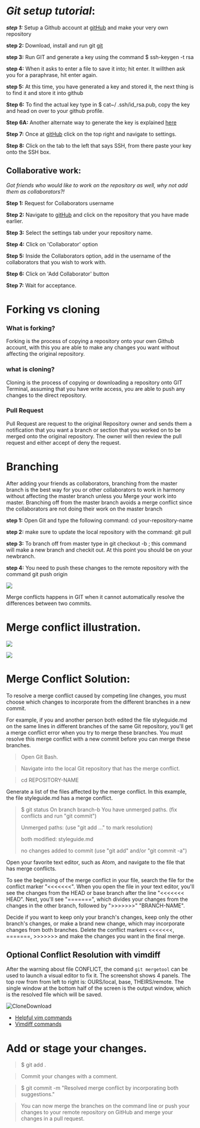 
# **_Git setup tutorial_**:


 ***step 1:*** Setup a Github account at [gitHub](https://github.com) and make your very own repository
 
 
 **step 2:** Download, install and run git [git](https://git-scm.com/downloads) 
 
 
 **step 3:** Run GIT and generate a key using the command $ ssh-keygen -t rsa
 
 
 **step 4:** When it asks to enter a file to save it into; hit enter. It willthen ask you for a paraphrase, hit enter again.
 
 
 **step 5:** At this time, you have generated a key and stored it, the next thing is to find it and store it into github
 
 
 **Step 6:** To find the actual key type in $ cat~/ .ssh/id_rsa.pub, copy the key and head on over to your github profile.
 
 
 **Step 6A:** Another alternate way to generate the key is explained [here](https://help.github.com/en/github/authenticating-to-github/generating-a-new-ssh-key-and-adding-it-to-the-ssh-agent#adding-your-ssh-key-to-the-ssh-agent)
 
 
 **Step 7:** Once at [gitHub](https://github.com) click on the top right and navigate to settings.
 
 
 **Step 8:** Click on the tab to the left that says SSH, from there paste your key onto the SSH box.


## Collaborative work:


_Got friends who would like to work on the repository as well, why not add them as collaborators?!_



**Step 1:** Request for Collaborators username


**Step 2:** Navigate to [gitHub](https://github.com) and click on the repository that you have made earlier.


**Step 3:** Select the settings tab under your repository name. 


**Step 4:** Click on 'Collaborator' option


**Step 5:** Inside the Collaborators option, add in the username of the collaborators that you wish to work with.


**Step 6:** Click on 'Add Collaborator' button


**Step 7:** Wait for acceptance.


# Forking vs cloning


### What is forking? 


Forking is the process of copying a repository onto your own Github account, with this you are able to make any changes you want without affecting the original repository.


### what is cloning? 


Cloning is the process of copying or downloading a repository onto GIT Terminal, assuming that you have write access, you are able to push any changes to the direct repository. 


### Pull Request

Pull Request are request to the original Repository owner and sends them a notification that you want a branch or section that you worked on to be merged onto the original repository. The owner will then review the pull request and either accept of deny the request.



# Branching

After adding your friends as collaborators, branching from the master branch is the best way for you or other collaborators to work in harmony without affecting the master branch unless you Merge your work into master. Branching off from the master branch avoids a merge conflict since the collaborators are not doing their work on the master branch  


**step 1:** Open Git and type the following command: cd your-repository-name


**step 2:** make sure to update the local repository with the command: git pull


**step 3:** To branch off from master type in git checkout -b <branch-name-goes-here>; this command will make a new branch and checkit out. At this point you should be on your newbranch.


**step 4:** You need to push these changes to the remote repository with the command git push origin <new-branch-name>


![](https://github.com/jfrelish/miniproject/blob/school/Pictures/Screenshot%20(17).png)

Merge conflicts happens in GIT when it cannot automatically resolve the differences between two commits.

# Merge conflict illustration.


![](https://github.com/jfrelish/miniproject/blob/school/Pictures/merge%20conflict%201.png)


![](https://github.com/jfrelish/miniproject/blob/school/Pictures/merge%20conflict%202.png)






# Merge Conflict Solution:



To resolve a merge conflict caused by competing line changes, you must choose which changes to incorporate from the different branches in a new commit.


For example, if you and another person both edited the file styleguide.md on the same lines in different branches of the same Git repository, you'll get a merge conflict error when you try to merge these branches. You must resolve this merge conflict with a new commit before you can merge these branches.


> Open Git Bash.


> Navigate into the local Git repository that has the merge conflict.


> cd REPOSITORY-NAME


Generate a list of the files affected by the merge conflict. In this example, the file styleguide.md has a merge conflict.
> $ git status
>  On branch branch-b
>  You have unmerged paths.
>    (fix conflicts and run "git commit")
> 
>  Unmerged paths:
>    (use "git add ..." to mark resolution)
> 
>  both modified:      styleguide.md
> 
> no changes added to commit (use "git add" and/or "git commit -a")


Open your favorite text editor, such as Atom, and navigate to the file that has merge conflicts.


To see the beginning of the merge conflict in your file, search the file for the conflict marker "<<<<<<<". When you open the file in your text editor, you'll see the changes from the HEAD or base branch after the line "<<<<<<< HEAD". Next, you'll see "=======", which divides your changes from the changes in the other branch, followed by ">>>>>>>" "BRANCH-NAME". 


Decide if you want to keep only your branch's changes, keep only the other branch's changes, or make a brand new change, which may incorporate changes from both branches. Delete the conflict markers <<<<<<<, =======, >>>>>>> and make the changes you want in the final merge. 


## Optional Conflict Resolution with vimdiff
After the warning about file CONFLICT, the comand `git mergetool` can be used to launch a visual editor to fix it. The screenshot shows 4 panels. The top row from from left to right is: OURS/local, base, THEIRS/remote. The single window at the bottom half of the screen is the output window, which is the resolved file which will be saved. 

![CloneDownload](/Images/Resolving_a_merge_conflict.PNG)

* [Helpful vim commands](https://vim.fandom.com/wiki/Copy,_cut_and_paste)
* [Vimdiff commands](https://gist.github.com/mattratleph/4026987)


# Add or stage your changes.


> $ git add .


> Commit your changes with a comment.


> $ git commit -m "Resolved merge conflict by incorporating both suggestions."


> You can now merge the branches on the command line or push your changes to your remote repository on GitHub and merge your changes in a pull request.
